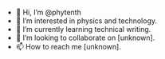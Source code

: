- 👋 Hi, I’m @phytenth
- 👀 I’m interested in physics and technology.
- 🌱 I’m currently learning technical writing.
- 💞️ I’m looking to collaborate on [unknown].
- 📫 How to reach me [unknown].

<!---
phytenth/phytenth is a ✨ special ✨ repository because its `README.md` (this file) appears on your GitHub profile.
You can click the Preview link to take a look at your changes.
--->
